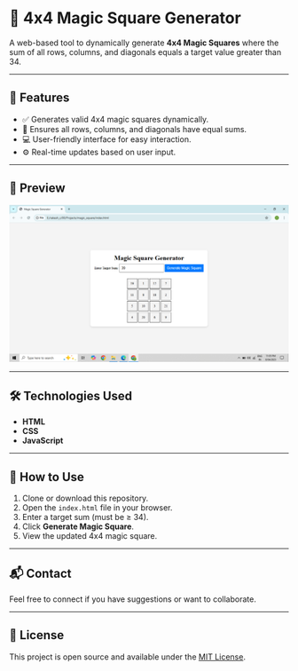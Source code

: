 # 🔢 4x4 Magic Square Generator

A web-based tool to dynamically generate **4x4 Magic Squares** where the sum of all rows, columns, and diagonals equals a target value greater than 34.

---

## 🌟 Features

- ✅ Generates valid 4x4 magic squares dynamically.
- 🧮 Ensures all rows, columns, and diagonals have equal sums.
- 💻 User-friendly interface for easy interaction.
- ⚙️ Real-time updates based on user input.

---

## 📸 Preview

![Magic Square UI](preview.png) 

---

## 🛠️ Technologies Used

- **HTML** 
- **CSS** 
- **JavaScript** 

---

## 🚀 How to Use

1. Clone or download this repository.
2. Open the `index.html` file in your browser.
3. Enter a target sum (must be ≥ 34).
4. Click **Generate Magic Square**.
5. View the updated 4x4 magic square.

---

## 📬 Contact

Feel free to connect if you have suggestions or want to collaborate.

---

## 📄 License

This project is open source and available under the [MIT License](LICENSE).

